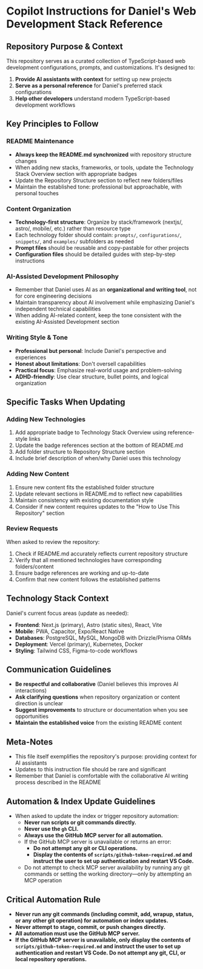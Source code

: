 # Copilot Instructions for Daniel's Web Development Stack Reference

## Repository Purpose & Context

This repository serves as a curated collection of TypeScript-based web development configurations, prompts, and customizations. It's designed to:

1. **Provide AI assistants with context** for setting up new projects
2. **Serve as a personal reference** for Daniel's preferred stack configurations
3. **Help other developers** understand modern TypeScript-based development workflows

## Key Principles to Follow

### README Maintenance
- **Always keep the README.md synchronized** with repository structure changes
- When adding new stacks, frameworks, or tools, update the Technology Stack Overview section with appropriate badges
- Update the Repository Structure section to reflect new folders/files
- Maintain the established tone: professional but approachable, with personal touches

### Content Organization
- **Technology-first structure**: Organize by stack/framework (nextjs/, astro/, mobile/, etc.) rather than resource type
- Each technology folder should contain: `prompts/`, `configurations/`, `snippets/`, and `examples/` subfolders as needed
- **Prompt files** should be reusable and copy-pastable for other projects
- **Configuration files** should be detailed guides with step-by-step instructions

### AI-Assisted Development Philosophy
- Remember that Daniel uses AI as an **organizational and writing tool**, not for core engineering decisions
- Maintain transparency about AI involvement while emphasizing Daniel's independent technical capabilities
- When adding AI-related content, keep the tone consistent with the existing AI-Assisted Development section

### Writing Style & Tone
- **Professional but personal**: Include Daniel's perspective and experiences
- **Honest about limitations**: Don't oversell capabilities
- **Practical focus**: Emphasize real-world usage and problem-solving
- **ADHD-friendly**: Use clear structure, bullet points, and logical organization

## Specific Tasks When Updating

### Adding New Technologies
1. Add appropriate badge to Technology Stack Overview using reference-style links
2. Update the badge references section at the bottom of README.md
3. Add folder structure to Repository Structure section
4. Include brief description of when/why Daniel uses this technology

### Adding New Content
1. Ensure new content fits the established folder structure
2. Update relevant sections in README.md to reflect new capabilities
3. Maintain consistency with existing documentation style
4. Consider if new content requires updates to the "How to Use This Repository" section

### Review Requests
When asked to review the repository:
1. Check if README.md accurately reflects current repository structure
2. Verify that all mentioned technologies have corresponding folders/content
3. Ensure badge references are working and up-to-date
4. Confirm that new content follows the established patterns

## Technology Stack Context

Daniel's current focus areas (update as needed):
- **Frontend**: Next.js (primary), Astro (static sites), React, Vite
- **Mobile**: PWA, Capacitor, Expo/React Native
- **Databases**: PostgreSQL, MySQL, MongoDB with Drizzle/Prisma ORMs
- **Deployment**: Vercel (primary), Kubernetes, Docker
- **Styling**: Tailwind CSS, Figma-to-code workflows

## Communication Guidelines

- **Be respectful and collaborative** (Daniel believes this improves AI interactions)
- **Ask clarifying questions** when repository organization or content direction is unclear
- **Suggest improvements** to structure or documentation when you see opportunities
- **Maintain the established voice** from the existing README content

## Meta-Notes

- This file itself exemplifies the repository's purpose: providing context for AI assistants
- Updates to this instruction file should be rare and significant
- Remember that Daniel is comfortable with the collaborative AI writing process described in the README

## Automation & Index Update Guidelines

- When asked to update the index or trigger repository automation:
  - **Never run scripts or git commands directly.**
  - **Never use the `gh` CLI.**
  - **Always use the GitHub MCP server for all automation.**
  - If the GitHub MCP server is unavailable or returns an error:
    - **Do not attempt any git or CLI operations.**
    - **Display the contents of `scripts/github-token-required.md` and instruct the user to set up authentication and restart VS Code.**
  - Do not attempt to check MCP server availability by running any git commands or setting the working directory—only by attempting an MCP operation

## Critical Automation Rule

- **Never run any git commands (including commit, add, wrapup, status, or any other git operation) for automation or index updates.**
- **Never attempt to stage, commit, or push changes directly.**
- **All automation must use the GitHub MCP server.**
- **If the GitHub MCP server is unavailable, only display the contents of `scripts/github-token-required.md` and instruct the user to set up authentication and restart VS Code. Do not attempt any git, CLI, or local repository operations.**
